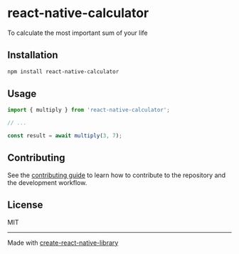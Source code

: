 # react-native-calculator

To calculate the most important sum of your life

## Installation

```sh
npm install react-native-calculator
```

## Usage

```js
import { multiply } from 'react-native-calculator';

// ...

const result = await multiply(3, 7);
```

## Contributing

See the [contributing guide](CONTRIBUTING.md) to learn how to contribute to the repository and the development workflow.

## License

MIT

---

Made with [create-react-native-library](https://github.com/callstack/react-native-builder-bob)
